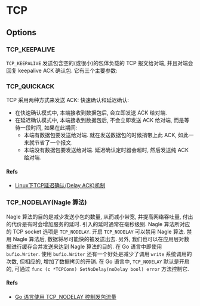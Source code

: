 # TCP
## Options
### TCP_KEEPALIVE
`TCP_KEEPALIVE` 发送包含空的(或很小)的包体负载的 TCP 报文给对端, 并且对端会回复 keepalive ACK 确认包. 它有三个主要参数:


### TCP_QUICKACK
TCP 采用两种方式来发送 ACK: 快速确认和延迟确认:
* 在快速确认模式中, 本端接收到数据包后, 会立即发送 ACK 给对端.
* 在延迟确认模式中, 本端接收到数据包后, 不会立即发送 ACK 给对端, 而是等待一段时间, 如果在此期间:
    * 本端有数据包要发送给对端. 就在发送数据包的时候捎带上此 ACK, 如此一来就节省了一个报文.
    * 本端没有数据包要发送给对端. 延迟确认定时器会超时, 然后发送纯 ACK 给对端.

#### Refs
* [Linux下TCP延迟确认(Delay ACK)机制](https://blog.tms.im/2017/05/15/delay-ack)

### TCP_NODELAY(Nagle 算法)
Nagle 算法的目的是减少发送小包的数量, 从而减小带宽, 并提高网络吞吐量, 付出的代价是有时会增加服务的延时. 引入的延时通常在毫秒级别.
Nagle 算法所对应的 TCP socket 选项是 `TCP_NODELAY`. 开启 `TCP_NODELAY` 可以禁用 Nagle 算法. 禁用 Nagle 算法后, 数据将尽可能快的被发送出去.
另外, 我们也可以在应用层对数据进行缓存合并发送来达到 Nagle 算法的目的. 在 Go 语言中即使用 `bufio.Writer`. 使用 `bufio.Writer` 还有一个好处是减少了调用 `write` 系统调用的次数, 但相应的, 增加了数据拷贝的开销.
在 Go 语言中, `TCP_NODELAY` 默认是开启的, 可通过 `func (c *TCPConn) SetNoDelay(noDelay bool) error` 方法控制它.

#### Refs
* [Go 语言使用 TCP_NODELAY 控制发包流量](https://mp.weixin.qq.com/s?__biz=MzAxMTA4Njc0OQ==&mid=2651438085&idx=2&sn=290d6b7a6cbbe7877adc738c13eca6ea)